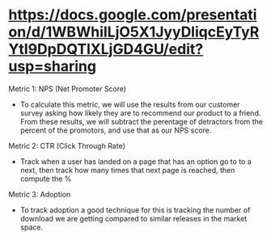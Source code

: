 # https://docs.google.com/presentation/d/1WBWhiILjO5X1JyyDliqcEyTyRYtI9DpDQTlXLjGD4GU/edit?usp=sharing

Metric 1: NPS (Net Promoter Score)
   - To calculate this metric, we will use the results from our customer survey asking how likely they are to recommend
     our product to a friend. From these results, we will subtract the perentage of detractors from the percent of the promotors,
     and use that as our NPS score.
     
Metric 2: CTR (Click Through Rate)
   - Track when a user has landed on a page that has an option go to to a next, then track how many times that next page is reached, then compute the %

Metric 3: Adoption
   - To track adoption a good technique for this is tracking the number of download we are getting compared to similar releases in the market space.
